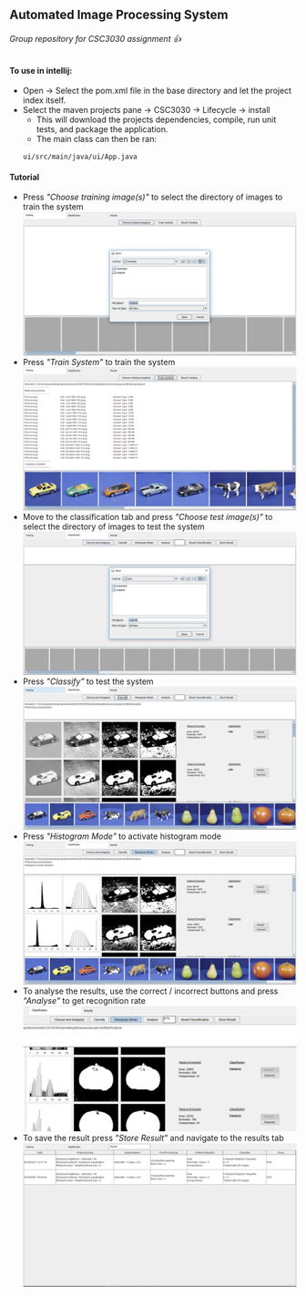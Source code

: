 ## Automated Image Processing System
###### Group repository for CSC3030 assignment :+1:

#### To use in intellij:
* Open -> Select the pom.xml file in the base directory and let the project index itself.
* Select the maven projects pane -> CSC3030 -> Lifecycle -> install
  * This will download the projects dependencies, compile, run unit tests, and package the application.
  * The main class can then be ran:
  ```
  ui/src/main/java/ui/App.java
  ```

#### Tutorial
* Press *"Choose training image(s)"* to select the directory of images to train the system
![Image1](tutorial/directory_selection.png "Training directory selection")
* Press *"Train System"* to train the system
![Image2](tutorial/training.png "Training")
* Move to the classification tab and press *"Choose test image(s)"* to select the directory of images to test the system
![Image3](tutorial/directory_selection2.png "Test directory selection")
* Press *"Classify"* to test the system
![Image4](tutorial/classification.png "Classification")
* Press *"Histogram Mode"* to activate histogram mode
![Image5](tutorial/histogram_mode.png "Histogram mode")
* To analyse the results, use the correct / incorrect buttons and press *"Analyse"* to get recognition rate
![Image6](tutorial/analysis.png "Recognition Rate")
* To save the result press *"Store Result"* and navigate to the results tab
![Image7](tutorial/results.png "Results")